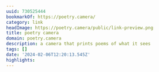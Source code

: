```yaml
---
uuid: 730525444
bookmarkOf: https://poetry.camera/
category: link
headImage: https://poetry.camera/public/link-preview.png
title: poetry camera
domain: poetry.camera
description: a camera that prints poems of what it sees
tags: []
date: '2024-02-06T12:20:13.545Z'
highlights: 
---
```



